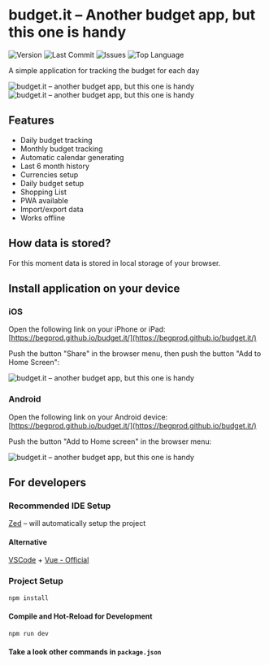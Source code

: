 # budget.it – Another budget app, but this one is handy

![Version](https://img.shields.io/github/package-json/v/begprod/budget.it)
![Last Commit](https://img.shields.io/github/last-commit/begprod/budget.it)
![Issues](https://img.shields.io/github/issues/begprod/budget.it)
![Top Language](https://img.shields.io/github/languages/top/begprod/budget.it)

A simple application for tracking the budget for each day

![budget.it – another budget app, but this one is handy](./public/screenshots/mobile_1.jpg)
![budget.it – another budget app, but this one is handy](./public/screenshots/mobile_2.jpg)

## Features

- Daily budget tracking
- Monthly budget tracking
- Automatic calendar generating
- Last 6 month history
- Currencies setup
- Daily budget setup
- Shopping List
- PWA available
- Import/export data
- Works offline

## How data is stored?

For this moment data is stored in local storage of your browser.

## Install application on your device

### iOS

Open the following link on your iPhone or iPad: [https://begprod.github.io/budget.it/](https://begprod.github.io/budget.it/)

Push the button "Share" in the browser menu, then push the button "Add to Home Screen":

![budget.it – another budget app, but this one is handy](./public/screenshots/ios.jpg)

### Android

Open the following link on your Android device: [https://begprod.github.io/budget.it/](https://begprod.github.io/budget.it/)

Push the button "Add to Home screen" in the browser menu:

![budget.it – another budget app, but this one is handy](./public/screenshots/android.jpg)

## For developers

### Recommended IDE Setup

[Zed](https://zed.dev/) – will automatically setup the project

#### Alternative

[VSCode](https://code.visualstudio.com/) + [Vue - Official](https://marketplace.visualstudio.com/items?itemName=Vue.volar)

### Project Setup

```sh
npm install
```

#### Compile and Hot-Reload for Development

```sh
npm run dev
```

#### Take a look other commands in `package.json`
